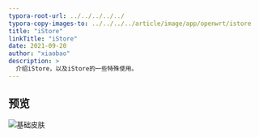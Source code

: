 ```yaml
---
typora-root-url: ../../../../../
typora-copy-images-to: ../../../../article/image/app/openwrt/istore
title: "iStore"
linkTitle: "iStore"
date: 2021-09-20
author: "xiaobao"
description: >
  介绍iStore，以及iStore的一些特殊使用。
---
```


## 预览

![基础皮肤](https://doc.linkease.com/assets/img/istore-preview.4d7c333c.png)

